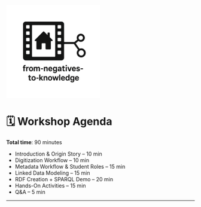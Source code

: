 <link rel="stylesheet" href="style.css">
<p align="left">
  <a href="https://darnellemelvin.github.io/from-negatives-to-knowledge">
    <img src="assets/images/negative2nodeInverse_logo.png" alt="Home" style="height: 250px;">
  </a>
</p>

# 🗓 Workshop Agenda

**Total time**: 90 minutes  
- Introduction & Origin Story – 10 min  
- Digitization Workflow – 10 min  
- Metadata Workflow & Student Roles – 15 min  
- Linked Data Modeling – 15 min  
- RDF Creation + SPARQL Demo – 20 min  
- Hands-On Activities – 15 min  
- Q&A – 5 min  

---

